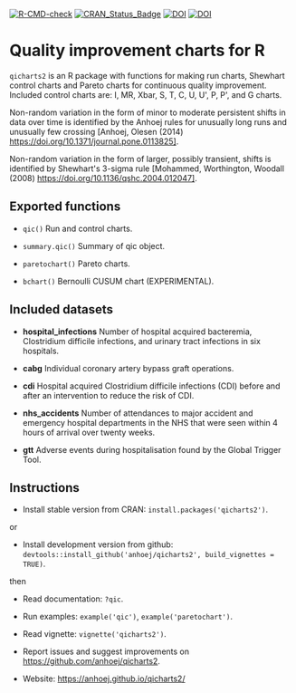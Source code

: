 <!-- badges: start -->
[![R-CMD-check](https://github.com/anhoej/qicharts2/actions/workflows/R-CMD-check.yaml/badge.svg)](https://github.com/anhoej/qicharts2/actions/workflows/R-CMD-check.yaml)
[![CRAN_Status_Badge](https://www.r-pkg.org/badges/version/qicharts2)](https://cran.r-project.org/package=qicharts2)
[![DOI](https://zenodo.org/badge/96605963.svg)](https://zenodo.org/badge/latestdoi/96605963)
[![DOI](http://joss.theoj.org/papers/10.21105/joss.00699/status.svg)](https://doi.org/10.21105/joss.00699)
<!-- badges: end -->

# Quality improvement charts for R

`qicharts2` is an R package with functions for making run charts, Shewhart control charts and Pareto charts for continuous quality improvement. Included control charts are: I, MR, Xbar, S, T, C, U, U', P, P', and G charts. 

Non-random variation in the form of minor to moderate persistent shifts in data over time is identified by the Anhoej rules for unusually long runs and unusually few crossing [Anhoej, Olesen (2014) https://doi.org/10.1371/journal.pone.0113825].

Non-random variation in the form of larger, possibly transient, shifts is identified by Shewhart's 3-sigma rule [Mohammed, Worthington, Woodall (2008) https://doi.org/10.1136/qshc.2004.012047].

## Exported functions

* `qic()` Run and control charts.

* `summary.qic()` Summary of qic object.

* `paretochart()` Pareto charts.

* `bchart()` Bernoulli CUSUM chart (EXPERIMENTAL).

## Included datasets

* **hospital_infections** Number of hospital acquired bacteremia, Clostridium difficile infections, and urinary tract infections in six hospitals.

* **cabg** Individual coronary artery bypass graft operations.

* **cdi** Hospital acquired Clostridium difficile infections (CDI) before and after an intervention to reduce the risk of CDI.

* **nhs_accidents** Number of attendances to major accident and emergency hospital departments in the NHS that were seen within 4 hours of arrival over twenty weeks.

* **gtt** Adverse events during hospitalisation found by the Global Trigger Tool.

## Instructions

* Install stable version from CRAN: `install.packages('qicharts2')`.
  
or

* Install development version from github: `devtools::install_github('anhoej/qicharts2', build_vignettes = TRUE)`.

then

* Read documentation: `?qic`.

* Run examples: `example('qic')`, `example('paretochart')`.

* Read vignette: `vignette('qicharts2')`.

* Report issues and suggest improvements on https://github.com/anhoej/qicharts2.

* Website: https://anhoej.github.io/qicharts2/
